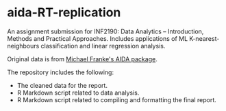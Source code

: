 # aida-RT-replication
An assignment submission for INF2190: Data Analytics – Introduction, Methods and Practical Approaches. Includes applications of ML K-nearest-neighbours classification and linear regression analysis. 

Original data is from [Michael Franke's AIDA package](https://github.com/michael-franke/aida-package). 

The repository includes the following: 
- The cleaned data for the report. 
- R Markdown script related to data analysis. 
- R Markdown script related to compiling and formatting the final report. 
